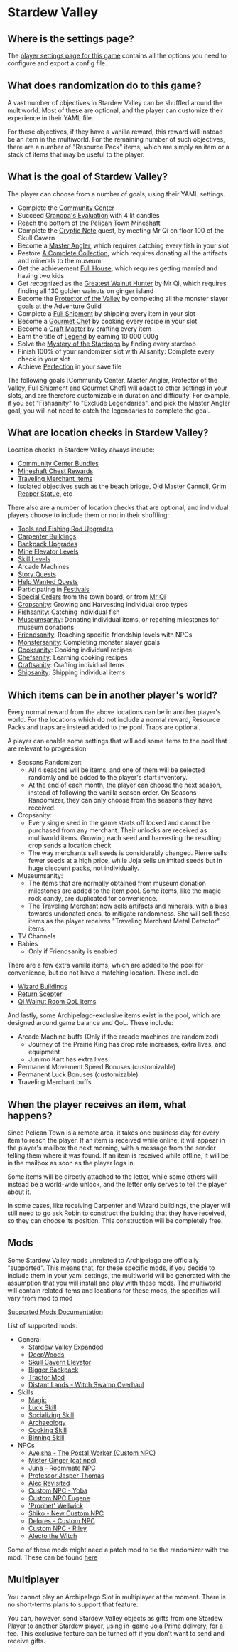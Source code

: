 # Stardew Valley

## Where is the settings page?

The [player settings page for this game](../player-settings) contains all the options you need to configure and export a
config file.

## What does randomization do to this game?

A vast number of objectives in Stardew Valley can be shuffled around the multiworld. Most of these are optional, and the player can customize their experience in their YAML file.

For these objectives, if they have a vanilla reward, this reward will instead be an item in the multiworld. For the remaining number of such objectives, there are a number of "Resource Pack" items, which are simply an item or a stack of items that may be useful to the player.

## What is the goal of Stardew Valley?

The player can choose from a number of goals, using their YAML settings.
- Complete the [Community Center](https://stardewvalleywiki.com/Bundles)
- Succeed [Grandpa's Evaluation](https://stardewvalleywiki.com/Grandpa) with 4 lit candles
- Reach the bottom of the [Pelican Town Mineshaft](https://stardewvalleywiki.com/The_Mines)
- Complete the [Cryptic Note](https://stardewvalleywiki.com/Secret_Notes#Secret_Note_.2310) quest, by meeting Mr Qi on floor 100 of the Skull Cavern
- Become a [Master Angler](https://stardewvalleywiki.com/Fish), which requires catching every fish in your slot
- Restore [A Complete Collection](https://stardewvalleywiki.com/Museum), which requires donating all the artifacts and minerals to the museum
- Get the achievement [Full House](https://stardewvalleywiki.com/Children), which requires getting married and having two kids
- Get recognized as the [Greatest Walnut Hunter](https://stardewvalleywiki.com/Golden_Walnut) by Mr Qi, which requires finding all 130 golden walnuts on ginger island
- Become the [Protector of the Valley](https://stardewvalleywiki.com/Adventurer%27s_Guild#Monster_Eradication_Goals) by completing all the monster slayer goals at the Adventure Guild
- Complete a [Full Shipment](https://stardewvalleywiki.com/Shipping#Collection) by shipping every item in your slot
- Become a [Gourmet Chef](https://stardewvalleywiki.com/Cooking) by cooking every recipe in your slot
- Become a [Craft Master](https://stardewvalleywiki.com/Crafting) by crafting every item
- Earn the title of [Legend](https://stardewvalleywiki.com/Gold) by earning 10 000 000g 
- Solve the [Mystery of the Stardrops](https://stardewvalleywiki.com/Stardrop) by finding every stardrop 
- Finish 100% of your randomizer slot with Allsanity: Complete every check in your slot
- Achieve [Perfection](https://stardewvalleywiki.com/Perfection) in your save file

The following goals [Community Center, Master Angler, Protector of the Valley, Full Shipment and Gourmet Chef] will adapt to other settings in your slots, and are therefore customizable in duration and difficulty. For example, if you set "Fishsanity" to "Exclude Legendaries", and pick the Master Angler goal, you will not need to catch the legendaries to complete the goal.

## What are location checks in Stardew Valley?

Location checks in Stardew Valley always include:
- [Community Center Bundles](https://stardewvalleywiki.com/Bundles)
- [Mineshaft Chest Rewards](https://stardewvalleywiki.com/The_Mines#Remixed_Rewards)
- [Traveling Merchant Items](https://stardewvalleywiki.com/Traveling_Cart)
- Isolated objectives such as the [beach bridge](https://stardewvalleywiki.com/The_Beach#Tide_Pools), [Old Master Cannoli](https://stardewvalleywiki.com/Secret_Woods#Old_Master_Cannoli), [Grim Reaper Statue](https://stardewvalleywiki.com/Golden_Scythe), etc

There also are a number of location checks that are optional, and individual players choose to include them or not in their shuffling:
- [Tools and Fishing Rod Upgrades](https://stardewvalleywiki.com/Tools)
- [Carpenter Buildings](https://stardewvalleywiki.com/Carpenter%27s_Shop#Farm_Buildings)
- [Backpack Upgrades](https://stardewvalleywiki.com/Tools#Other_Tools)
- [Mine Elevator Levels](https://stardewvalleywiki.com/The_Mines#Staircases)
- [Skill Levels](https://stardewvalleywiki.com/Skills)
- Arcade Machines
- [Story Quests](https://stardewvalleywiki.com/Quests#List_of_Story_Quests)
- [Help Wanted Quests](https://stardewvalleywiki.com/Quests#Help_Wanted_Quests)
- Participating in [Festivals](https://stardewvalleywiki.com/Festivals)
- [Special Orders](https://stardewvalleywiki.com/Quests#List_of_Special_Orders) from the town board, or from [Mr Qi](https://stardewvalleywiki.com/Quests#List_of_Mr._Qi.27s_Special_Orders)
- [Cropsanity](https://stardewvalleywiki.com/Crops): Growing and Harvesting individual crop types
- [Fishsanity](https://stardewvalleywiki.com/Fish): Catching individual fish
- [Museumsanity](https://stardewvalleywiki.com/Museum): Donating individual items, or reaching milestones for museum donations
- [Friendsanity](https://stardewvalleywiki.com/Friendship): Reaching specific friendship levels with NPCs
- [Monstersanity](https://stardewvalleywiki.com/Adventurer%27s_Guild#Monster_Eradication_Goals): Completing monster slayer goals
- [Cooksanity](https://stardewvalleywiki.com/Cooking): Cooking individual recipes
- [Chefsanity](https://stardewvalleywiki.com/Cooking#Recipes): Learning cooking recipes
- [Craftsanity](https://stardewvalleywiki.com/Crafting): Crafting individual items
- [Shipsanity](https://stardewvalleywiki.com/Shipping): Shipping individual items

## Which items can be in another player's world?

Every normal reward from the above locations can be in another player's world.
For the locations which do not include a normal reward, Resource Packs and traps are instead added to the pool. Traps are optional.

A player can enable some settings that will add some items to the pool that are relevant to progression
- Seasons Randomizer:
  * All 4 seasons will be items, and one of them will be selected randomly and be added to the player's start inventory. 
  * At the end of each month, the player can choose the next season, instead of following the vanilla season order. On Seasons Randomizer, they can only choose from the seasons they have received.
- Cropsanity:
  * Every single seed in the game starts off locked and cannot be purchased from any merchant. Their unlocks are received as multiworld items. Growing each seed and harvesting the resulting crop sends a location check
  * The way merchants sell seeds is considerably changed. Pierre sells fewer seeds at a high price, while Joja sells unlimited seeds but in huge discount packs, not individually.
- Museumsanity:
  * The items that are normally obtained from museum donation milestones are added to the item pool. Some items, like the magic rock candy, are duplicated for convenience.
  * The Traveling Merchant now sells artifacts and minerals, with a bias towards undonated ones, to mitigate randomness. She will sell these items as the player receives "Traveling Merchant Metal Detector" items.
- TV Channels
- Babies
  * Only if Friendsanity is enabled

There are a few extra vanilla items, which are added to the pool for convenience, but do not have a matching location. These include
- [Wizard Buildings](https://stardewvalleywiki.com/Wizard%27s_Tower#Buildings)
- [Return Scepter](https://stardewvalleywiki.com/Return_Scepter)
- [Qi Walnut Room QoL items](https://stardewvalleywiki.com/Qi%27s_Walnut_Room#Stock)

And lastly, some Archipelago-exclusive items exist in the pool, which are designed around game balance and QoL. These include:
- Arcade Machine buffs (Only if the arcade machines are randomized)
  - Journey of the Prairie King has drop rate increases, extra lives, and equipment
  - Junimo Kart has extra lives.
- Permanent Movement Speed Bonuses (customizable)
- Permanent Luck Bonuses (customizable)
- Traveling Merchant buffs

## When the player receives an item, what happens?

Since Pelican Town is a remote area, it takes one business day for every item to reach the player. If an item is received while online, it will appear in the player's mailbox the next morning, with a message from the sender telling them where it was found.
If an item is received while offline, it will be in the mailbox as soon as the player logs in.

Some items will be directly attached to the letter, while some others will instead be a world-wide unlock, and the letter only serves to tell the player about it.

In some cases, like receiving Carpenter and Wizard buildings, the player will still need to go ask Robin to construct the building that they have received, so they can choose its position. This construction will be completely free.

## Mods

Some Stardew Valley mods unrelated to Archipelago are officially "supported".
This means that, for these specific mods, if you decide to include them in your yaml settings, the multiworld will be generated with the assumption that you will install and play with these mods.
The multiworld will contain related items and locations for these mods, the specifics will vary from mod to mod

[Supported Mods Documentation](https://github.com/agilbert1412/StardewArchipelago/blob/5.x.x/Documentation/Supported%20Mods.md)

List of supported mods:

- General
  * [Stardew Valley Expanded](https://www.nexusmods.com/stardewvalley/mods/3753)
  * [DeepWoods](https://www.nexusmods.com/stardewvalley/mods/2571)
  * [Skull Cavern Elevator](https://www.nexusmods.com/stardewvalley/mods/963)
  * [Bigger Backpack](https://www.nexusmods.com/stardewvalley/mods/1845)
  * [Tractor Mod](https://www.nexusmods.com/stardewvalley/mods/1401)
  * [Distant Lands - Witch Swamp Overhaul](https://www.nexusmods.com/stardewvalley/mods/18109)
- Skills
  * [Magic](https://www.nexusmods.com/stardewvalley/mods/2007)
  * [Luck Skill](https://www.nexusmods.com/stardewvalley/mods/521)
  * [Socializing Skill](https://www.nexusmods.com/stardewvalley/mods/14142)
  * [Archaeology](https://www.nexusmods.com/stardewvalley/mods/15793)
  * [Cooking Skill](https://www.nexusmods.com/stardewvalley/mods/522)
  * [Binning Skill](https://www.nexusmods.com/stardewvalley/mods/14073)
- NPCs
  * [Ayeisha - The Postal Worker (Custom NPC)](https://www.nexusmods.com/stardewvalley/mods/6427)
  * [Mister Ginger (cat npc)](https://www.nexusmods.com/stardewvalley/mods/5295)
  * [Juna - Roommate NPC](https://www.nexusmods.com/stardewvalley/mods/8606)
  * [Professor Jasper Thomas](https://www.nexusmods.com/stardewvalley/mods/5599)
  * [Alec Revisited](https://www.nexusmods.com/stardewvalley/mods/10697)
  * [Custom NPC - Yoba](https://www.nexusmods.com/stardewvalley/mods/14871)
  * [Custom NPC Eugene](https://www.nexusmods.com/stardewvalley/mods/9222)
  * ['Prophet' Wellwick](https://www.nexusmods.com/stardewvalley/mods/6462)
  * [Shiko - New Custom NPC](https://www.nexusmods.com/stardewvalley/mods/3732)
  * [Delores - Custom NPC](https://www.nexusmods.com/stardewvalley/mods/5510)
  * [Custom NPC - Riley](https://www.nexusmods.com/stardewvalley/mods/5811)
  * [Alecto the Witch](https://www.nexusmods.com/stardewvalley/mods/10671)
  
Some of these mods might need a patch mod to tie the randomizer with the mod. These can be found [here](https://github.com/Witchybun/SDV-Randomizer-Content-Patcher/releases)

## Multiplayer

You cannot play an Archipelago Slot in multiplayer at the moment. There is no short-terms plans to support that feature.

You can, however, send Stardew Valley objects as gifts from one Stardew Player to another Stardew player, using in-game Joja Prime delivery, for a fee. This exclusive feature can be turned off if you don't want to send and receive gifts.
